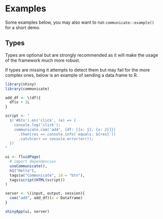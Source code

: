 # Examples

Some examples below, you may also want to run `communicate::example()` for a short demo.

## Types

Types are optional but are strongly recommended as it will 
make the usage of the framework much more robust.

If types are missing it attempts to detect them but may 
fail for the more complex ones, below is an example of 
sending a data.frame to R.

```r
library(shiny)
library(communicate)

add_df <- \(df){
  df$x + 1L
}

script <- "
  $('#btn').on('click', (e) => {
    console.log('click');
    communicate.com('add', {df: [{x: 1}, {x: 2}]})
      .then(res => console.info(`equals: ${res}`))
      .catch(err => console.error(err));
  })
"

ui <- fluidPage(
  # import dependencies
  useCommunicate(),
  h1("Hello"),
  tags$a("Communicate", id = "btn"),
  tags$script(HTML(script))
)

server <- \(input, output, session){
  com("add", add_df)(x = Dataframe)
}

shinyApp(ui, server)
```
